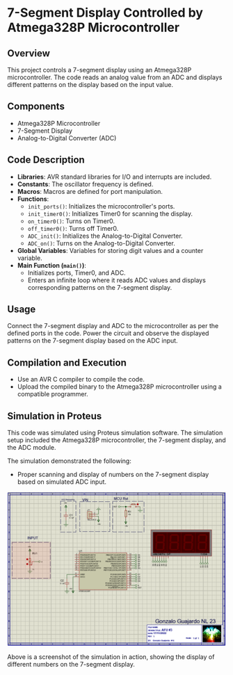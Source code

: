 # 7-Segment Display Controlled by Atmega328P Microcontroller

## Overview
This project controls a 7-segment display using an Atmega328P microcontroller. The code reads an analog value from an ADC and displays different patterns on the display based on the input value.

## Components
- Atmega328P Microcontroller
- 7-Segment Display
- Analog-to-Digital Converter (ADC)

## Code Description
- **Libraries**: AVR standard libraries for I/O and interrupts are included.
- **Constants**: The oscillator frequency is defined.
- **Macros**: Macros are defined for port manipulation.
- **Functions**:
  - `init_ports()`: Initializes the microcontroller's ports.
  - `init_timer0()`: Initializes Timer0 for scanning the display.
  - `on_timer0()`: Turns on Timer0.
  - `off_timer0()`: Turns off Timer0.
  - `ADC_init()`: Initializes the Analog-to-Digital Converter.
  - `ADC_on()`: Turns on the Analog-to-Digital Converter.
- **Global Variables**: Variables for storing digit values and a counter variable.
- **Main Function (`main()`)**:
  - Initializes ports, Timer0, and ADC.
  - Enters an infinite loop where it reads ADC values and displays corresponding patterns on the 7-segment display.

## Usage
Connect the 7-segment display and ADC to the microcontroller as per the defined ports in the code. Power the circuit and observe the displayed patterns on the 7-segment display based on the ADC input.

## Compilation and Execution
- Use an AVR C compiler to compile the code.
- Upload the compiled binary to the Atmega328P microcontroller using a compatible programmer.

## Simulation in Proteus
This code was simulated using Proteus simulation software. The simulation setup included the Atmega328P microcontroller, the 7-segment display, and the ADC module.

The simulation demonstrated the following:
- Proper scanning and display of numbers on the 7-segment display based on simulated ADC input.

[![Simulation Screenshot](Fundamental_3.png)](Fundamental_3.png)

Above is a screenshot of the simulation in action, showing the display of different numbers on the 7-segment display.
